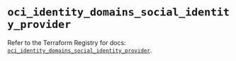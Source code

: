 # `oci_identity_domains_social_identity_provider`

Refer to the Terraform Registry for docs: [`oci_identity_domains_social_identity_provider`](https://registry.terraform.io/providers/oracle/oci/6.18.0/docs/resources/identity_domains_social_identity_provider).
